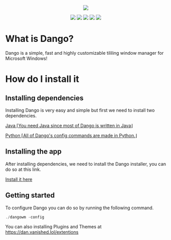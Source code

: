 <p align="center">
    <img src="https://polar.vanished.lol/shy/costume1%20(13).svg">
</p>






<p align="center">
    <img src="https://img.shields.io/badge/java-%23ED8B00.svg?style=for-the-badge&logo=openjdk&logoColor=white">        <img src="https://img.shields.io/badge/python-3670A0?style=for-the-badge&logo=python&logoColor=ffdd54">        <img src="https://img.shields.io/badge/PowerShell-%235391FE.svg?style=for-the-badge&logo=powershell&logoColor=white">    <img src="https://img.shields.io/badge/lua-%232C2D72.svg?style=for-the-badge&logo=lua&logoColor=white">    <img src="https://img.shields.io/badge/Windows-0078D6?style=for-the-badge&logo=windows&logoColor=white">
</p>

# What is Dango?

<p>Dango is a simple, fast and highly customizable tililing window manager for Microsoft Windows!</p>


# How do I install it

## Installing dependencies

<p>Installing Dango is very easy and simple but first we need to install two dependencies.</p>

[Java ⌈You need Java since most of Dango is written in Java⌋](https://www.java.com/en/download/)


[Python ⌈All of Dango's config commands are made in Python.⌋](https://www.python.org/downloads/)

## Installing the app

<p>After installing dependencies, we need to install the Dango installer, you can do so at this link.</p>

[Install it here](https://github.com/DangoWM/Dango/releases)


## Getting started

<p>To configure Dango you can do so by running the following command.</p>

```Powershell
./dangowm -config
```





You can also installing Plugins and Themes at https://dan.vanished.lol/extentions

